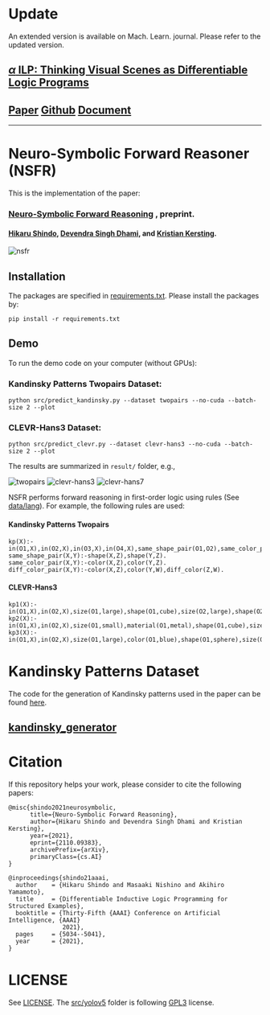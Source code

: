 

# Update
An extended version is available on Mach. Learn. journal. Please refer to the updated version.
## [$\alpha$ ILP: Thinking Visual Scenes as Differentiable Logic Programs](https://link.springer.com/article/10.1007/s10994-023-06320-1)

## [Paper](https://link.springer.com/article/10.1007/s10994-023-06320-1) [Github](https://github.com/ml-research/alphailp) [Document](https://ml-research.github.io/alphailpdoc/)




---
# Neuro-Symbolic Forward Reasoner (NSFR)
This is the implementation of the paper: 
### [Neuro-Symbolic Forward Reasoning](https://arxiv.org/abs/2110.09383) , preprint.
#### [Hikaru Shindo](https://www.hikarushindo.com/), [Devendra Singh Dhami](https://sites.google.com/view/devendradhami), and [Kristian Kersting](https://ml-research.github.io/people/kkersting/index.html).

![nsfr](./imgs/nsfr.png)

## Installation
The packages are specified in [requirements.txt](./requirements.txt). Please install the packages by:
```
pip install -r requirements.txt
```

## Demo
To run the demo code on your computer (without GPUs):
### Kandinsky Patterns Twopairs Dataset:
```
python src/predict_kandinsky.py --dataset twopairs --no-cuda --batch-size 2 --plot
```

### CLEVR-Hans3 Dataset:
```
python src/predict_clevr.py --dataset clevr-hans3 --no-cuda --batch-size 2 --plot
```

The results are summarized in `result/` folder, e.g.,


![twopairs](./imgs/twopairs-predicted.png)
![clevr-hans3](./imgs/clevr-hans3-predicted.png)
![clevr-hans7](./imgs/clevr-hans7-predicted.png)


NSFR performs forward reasoning in first-order logic using rules (See [data/lang](./data/lang)).
For example, the following rules are used:
#### Kandinsky Patterns Twopairs
```
kp(X):-in(O1,X),in(O2,X),in(O3,X),in(O4,X),same_shape_pair(O1,O2),same_color_pair(O1,O2),same_shape_pair(O3,O4),diff_color_pair(O3,O4).
same_shape_pair(X,Y):-shape(X,Z),shape(Y,Z).
same_color_pair(X,Y):-color(X,Z),color(Y,Z).
diff_color_pair(X,Y):-color(X,Z),color(Y,W),diff_color(Z,W).
```

#### CLEVR-Hans3
```
kp1(X):-in(O1,X),in(O2,X),size(O1,large),shape(O1,cube),size(O2,large),shape(O2,cylinder).
kp2(X):-in(O1,X),in(O2,X),size(O1,small),material(O1,metal),shape(O1,cube),size(O2,small),shape(O2,sphere).
kp3(X):-in(O1,X),in(O2,X),size(O1,large),color(O1,blue),shape(O1,sphere),size(O2,small),color(O2,yellow),shape(O2,sphere).
```

# Kandinsky Patterns Dataset
The code for the generation of Kandinsky patterns used in the paper can be found [here](https://github.com/ml-research/kandinsky_generator).
## [kandinsky_generator](https://github.com/ml-research/kandinsky_generator)

# Citation
If this repository helps your work, please consider to cite the following papers:
```
@misc{shindo2021neurosymbolic,
      title={Neuro-Symbolic Forward Reasoning}, 
      author={Hikaru Shindo and Devendra Singh Dhami and Kristian Kersting},
      year={2021},
      eprint={2110.09383},
      archivePrefix={arXiv},
      primaryClass={cs.AI}
}

@inproceedings{shindo21aaai,
  author    = {Hikaru Shindo and Masaaki Nishino and Akihiro Yamamoto},
  title     = {Differentiable Inductive Logic Programming for Structured Examples},
  booktitle = {Thirty-Fifth {AAAI} Conference on Artificial Intelligence, {AAAI}
               2021},
  pages     = {5034--5041},
  year      = {2021},
}
```


# LICENSE
See [LICENSE](./LICENSE). The [src/yolov5](./src/yolov5) folder is following [GPL3](./src/yolov5/LICENSE) license.